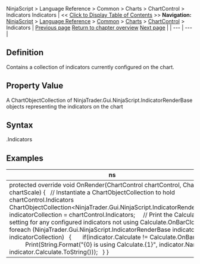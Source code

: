﻿
NinjaScript > Language Reference > Common > Charts > ChartControl > Indicators
Indicators
| << [Click to Display Table of Contents](chartcontrol_indicators.md) >> **Navigation:**     [NinjaScript](ninjascript.md) > [Language Reference](language_reference_wip.md) > [Common](common.md) > [Charts](chart.md) > [ChartControl](chartcontrol.md) > Indicators | [Previous page](getxbytime.md) [Return to chapter overview](chartcontrol.md) [Next page](isscrollarrowvisible.md) |
| --- | --- |
## Definition
Contains a collection of indicators currently configured on the chart.
## 
## Property Value
A ChartObjectCollection of NinjaTrader.Gui.NinjaScript.IndicatorRenderBase objects representing the indicators on the chart
 
## Syntax
<ChartControl>.Indicators
## 
## Examples
| ns |
| --- |
| protected override void OnRender(ChartControl chartControl, ChartScale chartScale) {    // Instantiate a ChartObjectCollection to hold chartControl.Indicators    ChartObjectCollection<NinjaTrader.Gui.NinjaScript.IndicatorRenderBase> indicatorCollection = chartControl.Indicators;      // Print the Calculate setting for any configured indicators not using Calculate.OnBarClose    foreach (NinjaTrader.Gui.NinjaScript.IndicatorRenderBase indicator in indicatorCollection)    {        if(indicator.Calculate != Calculate.OnBarClose)            Print(String.Format("{0} is using Calculate.{1}", indicator.Name, indicator.Calculate.ToString()));    } } |

